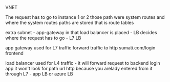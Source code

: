 VNET

The request has to go to instance 1 or 2 those path were system routes and where the system routes paths are stored that is route tables

extra subnet - app-gateway in that load balancer is placed - LB decides where the request has to go - L7 LB


app gateway used for L7 traffic
forward traffic to http  sumati.com/login frontend

load balancer used for L4 traffic - it will forward request to backend login app it won't look for path url http because you arelady entered from it through L7 - app LB or azure LB
